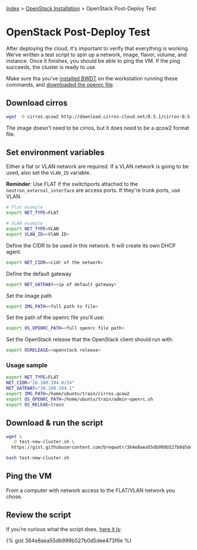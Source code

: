 [Index](/)
\> [OpenStack Installation](/openstack-install.html)
\> OpenStack Post-Deploy Test

# OpenStack Post-Deploy Test

After deploying the cloud, it's important to verify that everything is working.
We've written a test script to spin up a network, image, flavor, volume, and
instance. Once it finishes, you should be able to ping the VM. If the ping
succeeds, the cluster is ready to use.

Make sure tha you've [installed BWDT](/installing-bwdt.html) on the workstation
running these commands, and [downloaded the openrc file](/openstack-kolla-admin-openrc.html).

## Download cirros

```bash
wget -O cirros.qcow2 http://download.cirros-cloud.net/0.5.1/cirros-0.5.1-x86_64-disk.img
```

The image doesn't need to be cirros, but it does need to be a qcow2 format
file.

## Set environment variables

Either a flat or VLAN network are required. If a VLAN network is going to be
used, also set the `VLAN_ID` variable.

**Reminder**: Use FLAT if the switchports attached to the
`neutron_external_interface` are access ports. If they're trunk ports, use
VLAN.

```bash
# Flat example
export NET_TYPE=FLAT

# VLAN example
export NET_TYPE=VLAN
export VLAN_ID=<VlAN ID>
```

Define the CIDR to be used in this network. It will create its own DHCP agent.

```bash
export NET_CIDR=<cidr of the network>
```

Define the default gateway

```bash
export NET_GATEWAY=<ip of default gateway>
```

Set the image path

```bash
export IMG_PATH=<full path to file>
```

Set the path of the openrc file you'll use:

```bash
export OS_OPENRC_PATH=<full openrc file path<
```

Set the OpenStack release that the OpenStack client should run with:

```bash
export OSRELEASE=<openstack release>
```

### Usage sample

```bash
export NET_TYPE=FLAT
NET_CIDR="10.100.104.0/24"
NET_GATEWAY="10.100.104.1"
export IMG_PATH=/home/ubuntu/train/cirros.qcow2
export OS_OPENRC_PATH=/home/ubuntu/train/admin-openrc.sh
export OS_RELEAE=train
```

## Download & run the script

```bash
wget \
  -O test-new-cluster.sh \
  https://gist.githubusercontent.com/breqwatr/364e8aea55db999b527b0d5dee473f6e/raw/a9117974d7030afb06ca21bccb88d4a805d667f3/test-new-cluster.sh

bash test-new-cluster.sh
```


## Ping the VM

From a computer with network access to the FLAT/VLAN network you chose.


## Review the script

If you're curious what the script does, [here it is](https://gist.github.com/breqwatr/364e8aea55db999b527b0d5dee473f6e):

{% gist 364e8aea55db999b527b0d5dee473f6e %}



